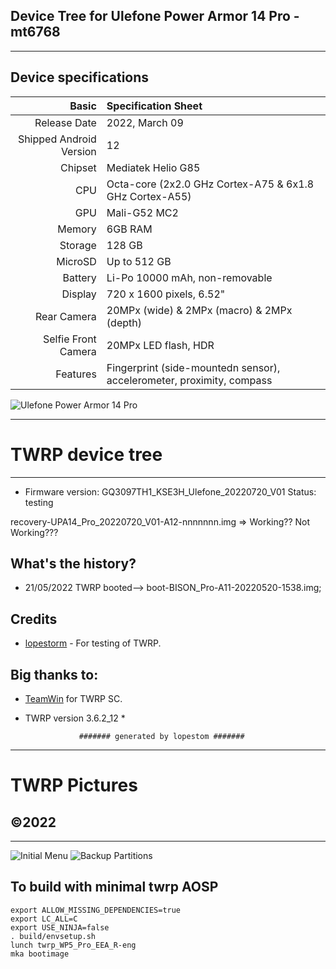 Device Tree for Ulefone Power Armor 14 Pro - mt6768
--------------------------------------------------------
------------------------------------
## Device specifications
Basic   | Specification Sheet
-------:|:-------------------------
Release Date | 2022, March 09
Shipped Android Version | 12
Chipset | Mediatek Helio G85
CPU     | Octa-core (2x2.0 GHz Cortex-A75 & 6x1.8 GHz Cortex-A55)
GPU     | Mali-G52 MC2
Memory  | 6GB RAM
Storage | 128 GB
MicroSD | Up to 512 GB
Battery | Li-Po 10000 mAh, non-removable
Display | 720 x 1600 pixels, 6.52"
Rear Camera  | 20MPx (wide) & 2MPx (macro) & 2MPx (depth)
Selfie Front Camera | 20MPx LED flash, HDR
Features| Fingerprint (side-mountedn sensor), accelerometer, proximity, compass

![Ulefone Power Armor 14 Pro](https://fdn2.gsmarena.com/vv/pics/ulefone/ulefone-power-armor-14-pro-1.jpg)

--------------------------------------------------------
# TWRP device tree
---------------
- Firmware version: GQ3097TH1_KSE3H_Ulefone_20220720_V01
Status: testing

recovery-UPA14_Pro_20220720_V01-A12-nnnnnnn.img => Working?? Not Working???
## What's the history?

- 21/05/2022 TWRP booted--> boot-BISON_Pro-A11-20220520-1538.img;

## Credits

- [lopestorm](https://github.com/lopestom) - For testing of TWRP.<br/>

## Big thanks to:

- [TeamWin](https://github.com/TeamWin) for TWRP SC.
* TWRP version 3.6.2_12 *

                  ####### generated by lopestom #######
---------------
# TWRP Pictures
## ©2022
-------------
![Initial Menu](https://gRU-20220521_103640.jpg?raw=true)
![Backup Partitions](https://github.4739.jpg?raw=true)

## To build with minimal twrp AOSP
```
export ALLOW_MISSING_DEPENDENCIES=true
export LC_ALL=C
export USE_NINJA=false
. build/envsetup.sh
lunch twrp_WP5_Pro_EEA_R-eng
mka bootimage
```

